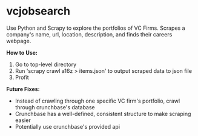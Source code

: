 vcjobsearch
===========

Use Python and Scrapy to explore the portfolios of VC Firms.
Scrapes a company's name, url, location, description, and finds their careers webpage.


**How to Use:**  
1. Go to top-level directory  
2. Run 'scrapy crawl a16z > items.json' to output scraped data to json file  
3. Profit  


**Future Fixes:**
* Instead of crawling through one specific VC firm's portfolio, crawl through crunchbase's database
* Crunchbase has a well-defined, consistent structure to make scraping easier
* Potentially use crunchbase's provided api
